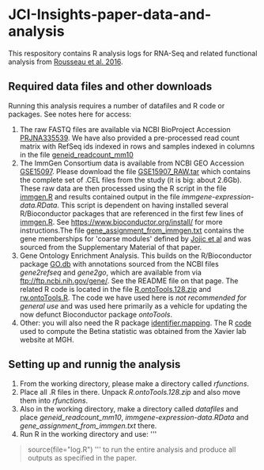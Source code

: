 # JCI-Insights-paper-data-and-analysis

This respository contains R analysis logs for RNA-Seq and related functional analysis from [Rousseau et al. 2016](https://insight.jci.org/articles/view/88178).

## Required data files and other downloads
Running this analysis requires a number of datafiles and R code or packages. See notes here for access:
1. The raw FASTQ files are available via NCBI BioProject Accession [PRJNA335539](https://www.ncbi.nlm.nih.gov/bioproject/PRJNA335539). We have also provided a pre-processed read count matrix with RefSeq ids indexed in rows and samples indexed in columns in the file [geneid_readcount_mm10](https://github.com/rbhwilliams/JCI-Insights-paper-data-and-analysis/blob/master/geneid_readcount_mm10) 
2. The ImmGen Consortium data is available from NCBI GEO Accession [GSE15097](https://www.ncbi.nlm.nih.gov/geo/query/acc.cgi?acc=GSE15907). Please download the file [GSE15907_RAW.tar](https://www.ncbi.nlm.nih.gov/geo/download/?acc=GSE15907&format=file) which contains the complete set of .CEL files from the study (it is big: about 2.6Gb). These raw data are then processed using the R script in the file [immgen.R](https://github.com/rbhwilliams/JCI-Insights-paper-data-and-analysis/blob/master/immgen.R) and results contained output in the file *immgene-expression-data.RData*. This script is dependent on having installed several R/Bioconductor packages that are referenced in the first few lines of [immgen.R](https://github.com/rbhwilliams/JCI-Insights-paper-data-and-analysis/blob/master/immgen.R). See https://www.bioconductor.org/install/ for more instructions.The file [gene_assignment_from_immgen.txt](https://github.com/rbhwilliams/JCI-Insights-paper-data-and-analysis/blob/master/gene_assignment_from_immgen.txt) contains the gene memberships for 'coarse modules' defined by [Jojic et al](http://www.nature.com/ni/journal/v14/n6/full/ni.2587.html) and was sourced from the Supplementary Material of that paper.
3. Gene Ontology Enrichment Analysis. This builds on the R/Bioconductor package [GO.db](http://bioconductor.org/packages/release/data/annotation/html/GO.db.html) with annotations sourced from the NCBI files *gene2refseq* and *gene2go*, which are available from via ftp://ftp.ncbi.nih.gov/gene/. See the README file on that page. The related R code is located in the file [R.ontoTools.128.zip](https://github.com/rbhwilliams/JCI-Insights-paper-data-and-analysis/blob/master/R.ontoTools.128.zip) and [rw.ontoTools.R](https://github.com/rbhwilliams/JCI-Insights-paper-data-and-analysis/blob/master/rw.ontoTools.R). The code we have used here is *not recommended for general use* and was used here primarily as a vehicle for updating the now defunct Bioconductor package *ontoTools*.
4. Other: you will also need the R package [identifier.mapping](https://github.com/rbhwilliams/identifier.mapping). The R [code](http://xavierlab2.mgh.harvard.edu/EnrichmentProfiler/EnrichmentProfilerDownload/EnrichmentScore.R) used to compute the Betina statistic was obtained from the Xavier lab website at MGH.  

## Setting up and runnig the analysis
1. From the working directory, please make a directory called *rfunctions*.
2. Place all .R files in there. Unpack *R.ontoTools.128.zip* and also move them into *rfunctions*.
3. Also in the working directory, make a directory called *datafiles* and place *geneid_readcount_mm10*, *immgene-expression-data.RData* and *gene_assignment_from_immgen.txt* there.
4. Run R in the working directory and use:
'''
> source(file="log.R")
'''
to run the entire analysis and produce all outputs as specified in the paper.
